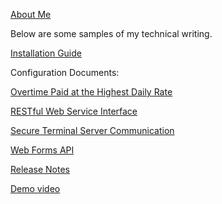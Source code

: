 [About Me](https://miawriter.github.io/Technical-Writing-Portfolio/about)

Below are some samples of my technical writing. 

[Installation Guide](https://miawriter.github.io/Technical-Writing-Portfolio/Installation_Guide.pdf)


Configuration Documents:

[Overtime Paid at the Highest Daily Rate](https://miawriter.github.io/Technical-Writing-Portfolio/Overtime_at_Highest_Daily_Rate.pdf)

[RESTful Web Service Interface](https://miawriter.github.io/Technical-Writing-Portfolio/RESTful_Web_Service_Interface.pdf)

[Secure Terminal Server Communication](https://miawriter.github.io/Technical-Writing-Portfolio/Secure_Terminal_Server_Communication.pdf)

[Web Forms API](https://miawriter.github.io/Technical-Writing-Portfolio/Web_Forms_API.pdf)



[Release Notes](https://miawriter.github.io/Technical-Writing-Portfolio/Release_Notes.pdf)


[Demo video](https://miawriter.github.io/Technical-Writing-Portfolio/late_arrive_early_depart_demo.mp4)
